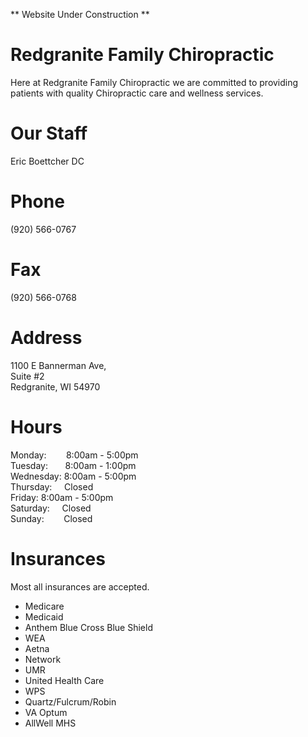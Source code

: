 <p>** Website Under Construction **</p>

# Redgranite Family Chiropractic  
Here at Redgranite Family Chiropractic we are committed to providing patients with quality Chiropractic care and wellness services.

# Our Staff  
Eric Boettcher DC
# Phone  
(920) 566-0767
# Fax
(920) 566-0768  

# Address
1100 E Bannerman Ave,  
Suite #2  
Redgranite, WI 54970

# Hours
Monday: &nbsp; &nbsp; &nbsp; &nbsp;8:00am - 5:00pm  
Tuesday: &nbsp; &nbsp; &nbsp; 8:00am - 1:00pm  
Wednesday: 8:00am - 5:00pm  
Thursday: &nbsp; &nbsp; Closed  
Friday: &#9;8:00am - 5:00pm  
Saturday: &nbsp; &nbsp; Closed  
Sunday: &nbsp; &nbsp; &nbsp; &nbsp;Closed


# Insurances  
Most all insurances are accepted.
- Medicare
- Medicaid  
- Anthem Blue Cross Blue Shield  
- WEA  
- Aetna  
- Network  
- UMR  
- United Health Care  
- WPS  
- Quartz/Fulcrum/Robin  
- VA Optum  
- AllWell MHS  
